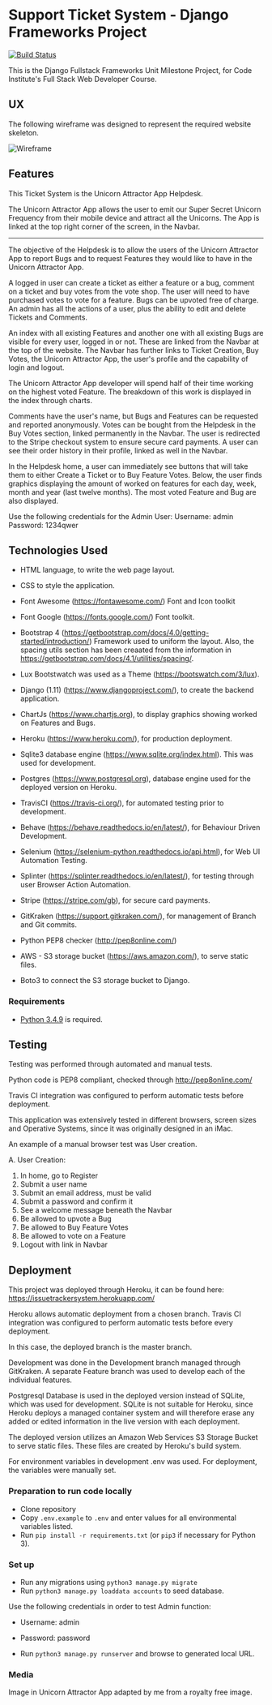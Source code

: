 # Support Ticket System - Django Frameworks Project

[![Build Status](https://travis-ci.org/Mgsignorelli/unicornticket.svg?branch=master)](https://travis-ci.org/Mgsignorelli/unicornticket)

This is the Django Fullstack Frameworks Unit Milestone Project, for Code Institute's Full Stack Web Developer Course.

## UX
The following wireframe was designed to represent the required website skeleton.

![Wireframe](static/img/uniMock1.png "Wireframe") 

## Features
This Ticket System is the Unicorn Attractor App Helpdesk.
 
The Unicorn Attractor App allows the user to emit our Super Secret Unicorn Frequency from their mobile device and attract 
all the Unicorns. 
The App is linked at the top right corner of the screen, in the Navbar. 

_______

The objective of the Helpdesk is to allow the users of the Unicorn Attractor App to report Bugs and to request Features 
they would like to have in the Unicorn Attractor App. 

A logged in user can create a ticket as either a feature or a bug, comment on a ticket and buy votes from the vote shop.
The user will need to have purchased votes to vote for a feature. Bugs can be upvoted free of charge. 
An admin has all the actions of a user, plus the ability to edit and delete Tickets and Comments.

An index with all existing Features and another one with all existing Bugs are visible for every user, logged in or not.
These are linked from the Navbar at the top of the website. The Navbar has further links to Ticket Creation, Buy Votes,
the Unicorn Attractor App, the user's profile and the capability of login and logout. 

The Unicorn Attractor App developer will spend half of their time working on the highest voted Feature.
The breakdown of this work is displayed in the index through charts. 

Comments have the user's name, but Bugs and Features can be requested and reported anonymously.
Votes can be bought from the Helpdesk in the Buy Votes section, linked permanently in the Navbar. 
The user is redirected to the Stripe checkout system to ensure secure card payments. 
A user can see their order history in their profile, linked as well in the Navbar.

In the Helpdesk home, a user can immediately see buttons that will take them to either Create a Ticket or to Buy Feature Votes.
Below, the user finds graphics displaying the amount of worked on features for each day, week, month and year (last twelve months).
The most voted Feature and Bug are also displayed.


Use the following credentials for the Admin User:
Username: admin
Password: 1234qwer


## Technologies Used

- HTML language, to write the web page layout. 

- CSS to style the application.

- Font Awesome (https://fontawesome.com/)
    Font and Icon toolkit

- Font Google (https://fonts.google.com/)
    Font toolkit.

- Bootstrap 4 (https://getbootstrap.com/docs/4.0/getting-started/introduction/)
    Framework used to uniform the layout. Also, the spacing utils section has been creaated from the information in https://getbootstrap.com/docs/4.1/utilities/spacing/.
    
- Lux Bootstwatch was used as a Theme (https://bootswatch.com/3/lux).

- Django (1.11) (https://www.djangoproject.com/), to create the backend application.

- ChartJs (https://www.chartjs.org), to display graphics showing worked on Features and Bugs.

- Heroku (https://www.heroku.com/), for production deployment.
    
- Sqlite3 database engine (https://www.sqlite.org/index.html). This was used for development.

- Postgres (https://www.postgresql.org), database engine used for the deployed version on Heroku.

- TravisCI (https://travis-ci.org/), for automated testing prior to development.

- Behave (https://behave.readthedocs.io/en/latest/), for Behaviour Driven Development.

- Selenium (https://selenium-python.readthedocs.io/api.html), for Web UI Automation Testing.

- Splinter (https://splinter.readthedocs.io/en/latest/), for testing through user Browser Action Automation.

- Stripe (https://stripe.com/gb), for secure card payments.

- GitKraken (https://support.gitkraken.com/), for management of Branch and Git commits.

- Python PEP8 checker (http://pep8online.com/)

- AWS - S3 storage bucket (https://aws.amazon.com/), to serve static files.

- Boto3 to connect the S3 storage bucket to Django.

### Requirements
- [Python 3.4.9](https://www.python.org/downloads/release/python-349/) is required.


## Testing

Testing was performed through automated and manual tests. 

Python code is PEP8 compliant, checked through http://pep8online.com/

Travis CI integration was configured to perform automatic tests before deployment.

This application was extensively tested in different browsers, 
screen sizes and Operative Systems, since it was originally designed in an iMac.


An example of a manual browser test was User creation.

A. User Creation:
  1. In home, go to Register
  2. Submit a user name
  3. Submit an email address, must be valid
  4. Submit a password and confirm it
  5. See a welcome message beneath the Navbar
  6. Be allowed to upvote a Bug
  7. Be allowed to Buy Feature Votes
  8. Be allowed to vote on a Feature
  9. Logout with link in Navbar
  
## Deployment

This project was deployed through Heroku, it can be found here:
https://issuetrackersystem.herokuapp.com/

Heroku allows automatic deployment from a chosen branch.
Travis CI integration was configured to perform automatic tests before every deployment.

In this case, the deployed branch is the master branch. 

Development was done in the Development branch managed through GitKraken.
A separate Feature branch was used to develop each of the individual features.

Postgresql Database is used in the deployed version instead of SQLite, which was used for development. SQLite is not 
suitable for Heroku, since Heroku deploys a managed container system and will therefore erase any added or edited 
information in the live version with each deployment.

The deployed version utilizes an Amazon Web Services S3 Storage Bucket to serve static files. These files are created by Heroku's build system.

For environment variables in development .env was used. For deployment, the variables were manually set.


### Preparation to run code locally
- Clone repository
- Copy `.env.example` to `.env` and enter values for all environmental variables listed.
- Run `pip install -r requirements.txt` (or `pip3` if necessary for Python 3).

### Set up
- Run any migrations using `python3 manage.py migrate`
- Run `python3 manage.py loaddata accounts` to seed database. 

Use the following credentials in order to test Admin function:
 - Username: admin
 - Password: password

- Run `python3 manage.py runserver` and browse to generated local URL.


### Media
Image in Unicorn Attractor App adapted by me from a royalty free image.
